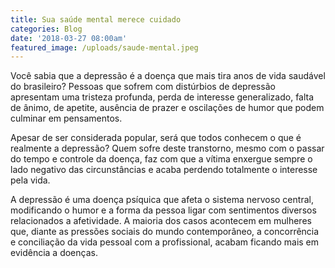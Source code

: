 ```yaml
---
title: Sua saúde mental merece cuidado
categories: Blog
date: '2018-03-27 08:00am'
featured_image: /uploads/saude-mental.jpeg
---
```

Você sabia que a depressão é a doença que mais tira anos de vida saudável do brasileiro? Pessoas que sofrem com distúrbios de depressão apresentam uma tristeza profunda, perda de interesse generalizado, falta de ânimo, de apetite, ausência de prazer e oscilações de humor que podem culminar em pensamentos.

Apesar de ser considerada popular, será que todos conhecem o que é realmente a depressão? Quem sofre deste transtorno, mesmo com o passar do tempo e controle da doença, faz com que a vítima enxergue sempre o lado negativo das circunstâncias e acaba perdendo totalmente o interesse pela vida.  

A depressão é uma doença psíquica que afeta o sistema nervoso central, modificando o humor e a forma da pessoa ligar com sentimentos diversos relacionados a afetividade. A maioria dos casos acontecem em mulheres que, diante as pressões sociais do mundo contemporâneo, a concorrência e conciliação da vida pessoal com a profissional, acabam ficando mais em evidência a doenças.
